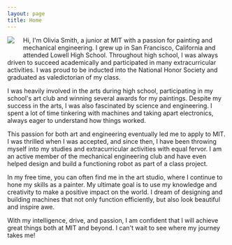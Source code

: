 ```yaml
---
layout: page
title: Home
---
```


<img src="{{ site.baseurl }}/assets/img/headshot.jpg" style="float:left; padding: 0px 20px 20px 0px; border-style: none">

Hi, I'm Olivia Smith, a junior at MIT with a passion for painting and mechanical engineering. I grew up in San Francisco, California and attended Lowell High School. Throughout high school, I was always driven to succeed academically and participated in many extracurricular activities. I was proud to be inducted into the National Honor Society and graduated as valedictorian of my class.

I was heavily involved in the arts during high school, participating in my school's art club and winning several awards for my paintings. Despite my success in the arts, I was also fascinated by science and engineering. I spent a lot of time tinkering with machines and taking apart electronics, always eager to understand how things worked.

This passion for both art and engineering eventually led me to apply to MIT. I was thrilled when I was accepted, and since then, I have been throwing myself into my studies and extracurricular activities with equal fervor. I am an active member of the mechanical engineering club and have even helped design and build a functioning robot as part of a class project.

In my free time, you can often find me in the art studio, where I continue to hone my skills as a painter. My ultimate goal is to use my knowledge and creativity to make a positive impact on the world. I dream of designing and building machines that not only function efficiently, but also look beautiful and inspire awe.

With my intelligence, drive, and passion, I am confident that I will achieve great things both at MIT and beyond. I can't wait to see where my journey takes me!
